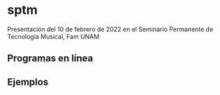 # sptm
Presentación del 10 de febrero de 2022 en el Seminario Permanente de Tecnología Musical, Fam UNAM
## Programas en línea
## Ejemplos
